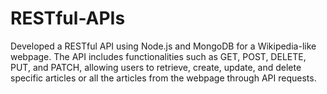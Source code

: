 # RESTful-APIs
Developed a RESTful API using Node.js and MongoDB for a Wikipedia-like webpage. The API includes functionalities such as GET, POST, DELETE, PUT, and PATCH, allowing users to retrieve, create, update, and delete specific articles or all the articles from the webpage through API requests.
